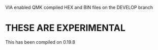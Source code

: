 VIA enabled QMK compiled HEX and BIN files on the DEVELOP branch

# THESE ARE EXPERIMENTAL 

 This has been compiled on 0.19.8
